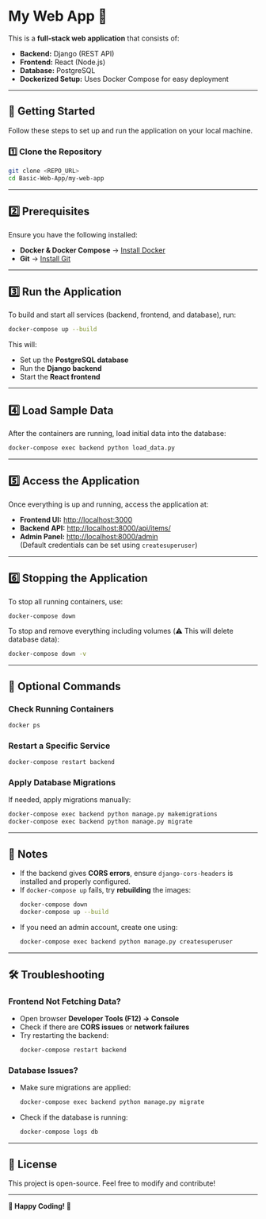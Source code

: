 # My Web App 🚀

This is a **full-stack web application** that consists of:
- **Backend:** Django (REST API)
- **Frontend:** React (Node.js)
- **Database:** PostgreSQL
- **Dockerized Setup:** Uses Docker Compose for easy deployment

---

## **🚀 Getting Started**
Follow these steps to set up and run the application on your local machine.

### **1️⃣ Clone the Repository**
```bash
git clone <REPO_URL>
cd Basic-Web-App/my-web-app
```

---

## **2️⃣ Prerequisites**
Ensure you have the following installed:
- **Docker & Docker Compose** → [Install Docker](https://docs.docker.com/get-docker/)
- **Git** → [Install Git](https://git-scm.com/)

---

## **3️⃣ Run the Application**
To build and start all services (backend, frontend, and database), run:
```bash
docker-compose up --build
```

This will:
- Set up the **PostgreSQL database**
- Run the **Django backend**
- Start the **React frontend**

---

## **4️⃣ Load Sample Data**
After the containers are running, load initial data into the database:
```bash
docker-compose exec backend python load_data.py
```

---

## **5️⃣ Access the Application**
Once everything is up and running, access the application at:
- **Frontend UI:** [http://localhost:3000](http://localhost:3000)
- **Backend API:** [http://localhost:8000/api/items/](http://localhost:8000/api/items/)
- **Admin Panel:** [http://localhost:8000/admin](http://localhost:8000/admin)  
  (Default credentials can be set using `createsuperuser`)

---

## **6️⃣ Stopping the Application**
To stop all running containers, use:
```bash
docker-compose down
```

To stop and remove everything including volumes (⚠️ This will delete database data):
```bash
docker-compose down -v
```

---

## **🔧 Optional Commands**
### **Check Running Containers**
```bash
docker ps
```

### **Restart a Specific Service**
```bash
docker-compose restart backend
```

### **Apply Database Migrations**
If needed, apply migrations manually:
```bash
docker-compose exec backend python manage.py makemigrations
docker-compose exec backend python manage.py migrate
```

---

## **📌 Notes**
- If the backend gives **CORS errors**, ensure `django-cors-headers` is installed and properly configured.
- If `docker-compose up` fails, try **rebuilding** the images:
  ```bash
  docker-compose down
  docker-compose up --build
  ```
- If you need an admin account, create one using:
  ```bash
  docker-compose exec backend python manage.py createsuperuser
  ```

---

## **🛠️ Troubleshooting**
### **Frontend Not Fetching Data?**
- Open browser **Developer Tools (F12) → Console**
- Check if there are **CORS issues** or **network failures**
- Try restarting the backend:
  ```bash
  docker-compose restart backend
  ```

### **Database Issues?**
- Make sure migrations are applied:
  ```bash
  docker-compose exec backend python manage.py migrate
  ```
- Check if the database is running:
  ```bash
  docker-compose logs db
  ```

---

## **📜 License**
This project is open-source. Feel free to modify and contribute!

---

**🚀 Happy Coding! 🚀**
